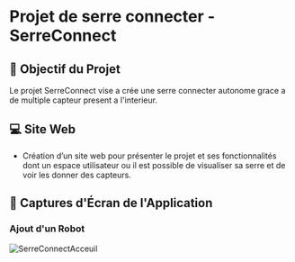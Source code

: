 # Projet de serre connecter - SerreConnect

## 🏡 Objectif du Projet
Le projet SerreConnect vise a crée une serre connecter autonome grace a de multiple capteur present a l'interieur.


## 💻 Site Web 
- Création d’un site web pour présenter le projet et ses fonctionnalités dont un espace utilisateur ou il est possible de visualiser sa serre et de voir les donner des capteurs.


## 📸 Captures d'Écran de l'Application

### Ajout d'un Robot
![SerreConnectAcceuil](https://github.com/Explo38/SerreConnect_V2/blob/main/acceuil.png)
